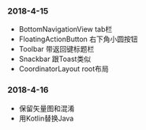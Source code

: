 ### 2018-4-15
- BottomNavigationView tab栏
- FloatingActionButton 右下角小圆按钮
- Toolbar 带返回键标题栏
- Snackbar 跟Toast类似
- CoordinatorLayout root布局

### 2018-4-16
- 保留矢量图和混淆
- 用Kotlin替换Java